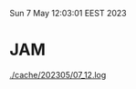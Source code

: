 Sun  7 May 12:03:01 EEST 2023
# JAM
<a href='./cache/202305/07_12.log'>./cache/202305/07_12.log</a>
